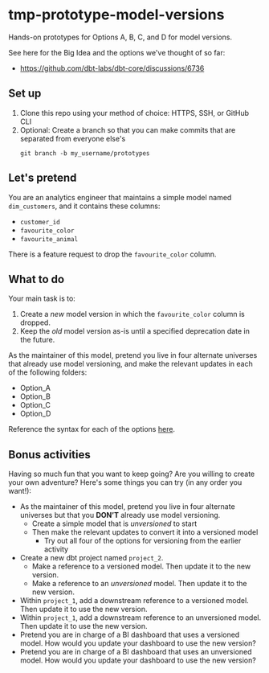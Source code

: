 # tmp-prototype-model-versions

Hands-on prototypes for Options A, B, C, and D for model versions.

See here for the Big Idea and the options we've thought of so far:
- https://github.com/dbt-labs/dbt-core/discussions/6736

## Set up
1. Clone this repo using your method of choice: HTTPS, SSH, or GitHub CLI
1. Optional: Create a branch so that you can make commits that are separated from everyone else's
    ```shell
    git branch -b my_username/prototypes
    ```

## Let's pretend

You are an analytics engineer that maintains a simple model named `dim_customers`, and it contains these columns:
- `customer_id`
- `favourite_color`
- `favourite_animal`

There is a feature request to drop the `favourite_color` column.

## What to do

Your main task is to:
1. Create a _new_ model version in which the `favourite_color` column is dropped.
2. Keep the _old_ model version as-is until a specified deprecation date in the future.

As the maintainer of this model, pretend you live in four alternate universes that already use model versioning, and make the relevant updates in each of the following folders:
- Option_A
- Option_B
- Option_C
- Option_D

Reference the syntax for each of the options [here](https://github.com/dbt-labs/dbt-core/discussions/6736).

## Bonus activities

Having so much fun that you want to keep going? Are you willing to create your own adventure? Here's some things you can try (in any order you want!):

- As the maintainer of this model, pretend you live in four alternate universes but that you **DON’T** already use model versioning.
    - Create a simple model that is _unversioned_ to start
    - Then make the relevant updates to convert it into a versioned model
        - Try out all four of the options for versioning from the earlier activity
- Create a new dbt project named `project_2`.
    - Make a reference to a versioned model. Then update it to the new version.
    - Make a reference to an _unversioned_ model. Then update it to the new version.
- Within `project_1`, add a downstream reference to a versioned model. Then update it to use the new version.
- Within `project_1`, add a downstream reference to an unversioned model. Then update it to use the new version.
- Pretend you are in charge of a BI dashboard that uses a versioned model. How would you update your dashboard to use the new version?
- Pretend you are in charge of a BI dashboard that uses an unversioned model. How would you update your dashboard to use the new version?
